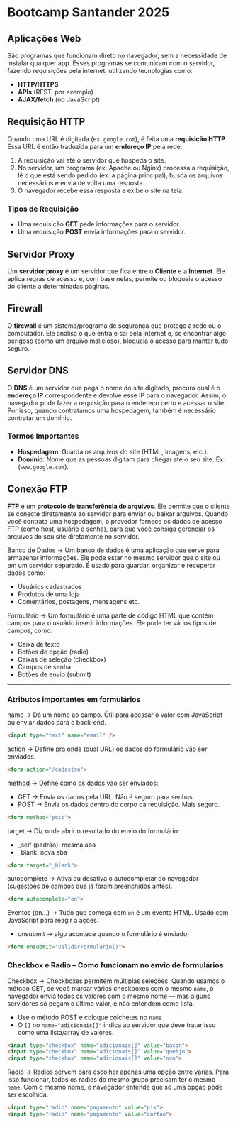 # Bootcamp Santander 2025

## Aplicações Web

São programas que funcionam direto no navegador, sem a necessidade de instalar qualquer app. Esses programas se comunicam com o servidor, fazendo requisições pela internet, utilizando tecnologias como:

* **HTTP/HTTPS**
* **APIs** (REST, por exemplo)
* **AJAX/fetch** (no JavaScript)

## Requisição HTTP

Quando uma URL é digitada (ex: `google.com`), é feita uma **requisição HTTP**. Essa URL é então traduzida para um **endereço IP** pela rede.

1.  A requisição vai até o servidor que hospeda o site.
2.  No servidor, um programa (ex: Apache ou Nginx) processa a requisição, lê o que está sendo pedido (ex: a página principal), busca os arquivos necessários e envia de volta uma resposta.
3.  O navegador recebe essa resposta e exibe o site na tela.

### Tipos de Requisição

* Uma requisição **GET** pede informações para o servidor.
* Uma requisição **POST** envia informações para o servidor.

## Servidor Proxy

Um **servidor proxy** é um servidor que fica entre o **Cliente** e a **Internet**. Ele aplica regras de acesso e, com base nelas, permite ou bloqueia o acesso do cliente a determinadas páginas.

## Firewall

O **firewall** é um sistema/programa de segurança que protege a rede ou o computador. Ele analisa o que entra e sai pela internet e, se encontrar algo perigoso (como um arquivo malicioso), bloqueia o acesso para manter tudo seguro.

## Servidor DNS

O **DNS** é um servidor que pega o nome do site digitado, procura qual é o **endereço IP** correspondente e devolve esse IP para o navegador. Assim, o navegador pode fazer a requisição para o endereço certo e acessar o site. Por isso, quando contratamos uma hospedagem, também é necessário contratar um domínio.

### Termos Importantes

* **Hospedagem**: Guarda os arquivos do site (HTML, imagens, etc.).
* **Domínio**: Nome que as pessoas digitam para chegar até o seu site. Ex: (`www.google.com`).

## Conexão FTP

**FTP** é um **protocolo de transferência de arquivos**. Ele permite que o cliente se conecte diretamente ao servidor para enviar ou baixar arquivos. Quando você contrata uma hospedagem, o provedor fornece os dados de acesso FTP (como host, usuário e senha), para que você consiga gerenciar os arquivos do seu site diretamente no servidor.

Banco de Dados → Um banco de dados é uma aplicação que serve para armazenar informações.
Ele pode estar no mesmo servidor que o site ou em um servidor separado.
É usado para guardar, organizar e recuperar dados como:

- Usuários cadastrados
- Produtos de uma loja
- Comentários, postagens, mensagens etc.

Formulário → Um formulário é uma parte de código HTML que contém campos para o usuário inserir informações. Ele pode ter vários tipos de campos, como:

- Caixa de texto
- Botões de opção (radio)
- Caixas de seleção (checkbox)
- Campos de senha
- Botões de envio (submit)

---

### Atributos importantes em formulários

name → Dá um nome ao campo. 
Útil para acessar o valor com JavaScript ou enviar dados para o back-end.

```html
<input type="text" name="email" />
```

action → Define pra onde (qual URL) os dados do formulário vão ser enviados.

```html
<form action="/cadastro">
```

method → Define como os dados vão ser enviados:

- GET → Envia os dados pela URL. Não é seguro para senhas.
- POST → Envia os dados dentro do corpo da requisição. Mais seguro.

```html
<form method="post">
```

target → Diz onde abrir o resultado do envio do formulário:

- _self (padrão): mesma aba
- _blank: nova aba

```html
<form target="_blank">
```

autocomplete → Ativa ou desativa o autocompletar do navegador (sugestões de campos que já foram preenchidos antes).

```html
<form autocomplete="on">
```

Eventos (on...) → Tudo que começa com `on` é um evento HTML. 
Usado com JavaScript para reagir a ações.

- onsubmit → algo acontece quando o formulário é enviado.

```html
<form onsubmit="validarFormulario()">
```

### Checkbox e Radio – Como funcionam no envio de formulários

Checkbox → Checkboxes permitem múltiplas seleções.
Quando usamos o método GET, se você marcar vários checkboxes com o mesmo `name`, o navegador envia todos os valores com o mesmo nome — mas alguns servidores só pegam o último valor, e não entendem como lista.

- Use o método POST e coloque colchetes no `name`
- O `[]` no `name="adicionais[]"` indica ao servidor que deve tratar isso como uma lista/array de valores.

```html
<input type="checkbox" name="adicionais[]" value="bacon">
<input type="checkbox" name="adicionais[]" value="queijo">
<input type="checkbox" name="adicionais[]" value="ovo">
```

Radio → Radios servem para escolher apenas uma opção entre várias. Para isso funcionar, todos os radios do mesmo grupo precisam ter o mesmo `name`. Com o mesmo nome, o navegador entende que só uma opção pode ser escolhida.

```html
<input type="radio" name="pagamento" value="pix">
<input type="radio" name="pagamento" value="cartao">